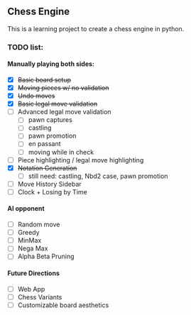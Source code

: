 ## Chess Engine

This is a learning project to create a chess engine in python.

### TODO list:

#### Manually playing both sides:

- [x] ~~Basic board setup~~
- [x] ~~Moving pieces w/ no validation~~
- [x] ~~Undo moves~~
- [x] ~~Basic legal move validation~~
- [ ] Advanced legal move validation
    - [ ] pawn captures
    - [ ] castling
    - [ ] pawn promotion
    - [ ] en passant
    - [ ] moving while in check
- [ ] Piece highlighting / legal move highlighting
- [x] ~~Notation Generation~~
    - [ ] still need: castling, Nbd2 case, pawn promotion
- [ ] Move History Sidebar
- [ ] Clock + Losing by Time

#### AI opponent

- [ ] Random move
- [ ] Greedy
- [ ] MinMax
- [ ] Nega Max
- [ ] Alpha Beta Pruning

#### Future Directions

- [ ] Web App
- [ ] Chess Variants
- [ ] Customizable board aesthetics
